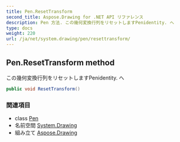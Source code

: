 ```yaml
---
title: Pen.ResetTransform
second_title: Aspose.Drawing for .NET API リファレンス
description: Pen 方法. この幾何変換行列をリセットしますPenidentity. へ
type: docs
weight: 220
url: /ja/net/system.drawing/pen/resettransform/
---
```

## Pen.ResetTransform method

この幾何変換行列をリセットしますPenidentity. へ

```csharp
public void ResetTransform()
```

### 関連項目

* class [Pen](../)
* 名前空間 [System.Drawing](../../pen/)
* 組み立て [Aspose.Drawing](../../../)


